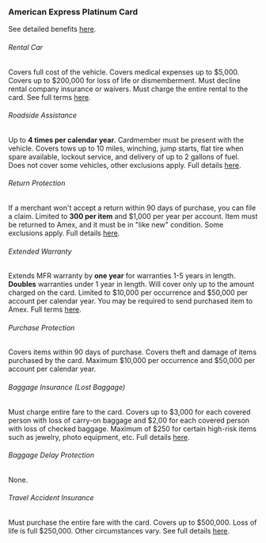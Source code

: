 ### American Express Platinum Card 

See detailed benefits [here](https://www304.americanexpress.com/personal-card-application/member/terms/premier-rewards-gold-card/36182-11-0/#cardbenefits "Amex Platinum Benefits").

###### Rental Car

Covers full cost of the vehicle. Covers medical expenses up to $5,000. Covers up to $200,000 for loss of life or dismemberment. Must decline rental company insurance or waivers. Must charge the entire rental to the card.  See full terms [here](https://web.aexp-static.com/us/content/pdf/card-benefits/PlatinumCardfromAmericanExpress/CRLDI_DOC_PLAT.pdf).

###### Roadside Assistance

Up to **4 times per calendar year**. Cardmember must be present with the vehicle. Covers tows up to 10 miles, winching, jump starts, flat tire when spare available, lockout service, and delivery of up to 2 gallons of fuel. Does not cover some vehicles, other exclusions apply. Full details [here](americanexpress.com/RAterms).

###### Return Protection

If a merchant won't accept a return within 90 days of purchase, you can file a claim. Limited to **300 per item** and $1,000 per year per account. Item must be returned to Amex, and it must be in "like new" condition. Some exclusions apply. Full details [here](americanexpress.com/RPterms).

###### Extended Warranty

Extends MFR warranty by **one year** for warranties 1-5 years in length. **Doubles** warranties under 1 year in length. Will cover only up to the amount charged on the card. Limited to $10,000 per occurrence and $50,000 per account per calendar year. You may be required to send purchased item to Amex. Full terms [here](https://web.aexp-static.com/us/content/pdf/card-benefits/PlatinumCardfromAmericanExpress/EW-DOC-CCSG.pdf).

###### Purchase Protection

Covers items within 90 days of purchase. Covers theft and damage of items purchased by the card. Maximum $10,000 per occurrence and $50,000 per account per calendar year. 

###### Baggage Insurance (Lost Baggage)

Must charge entire fare to the card. Covers up to $3,000 for each covered person with loss of carry-on baggage and $2,00 for each covered person with loss of checked baggage. Maximum of $250 for certain high-risk items such as jewelry, photo equipment, etc. Full details [here](https://web.aexp-static.com/us/content/pdf/card-benefits/PlatinumCardfromAmericanExpress/BIP_PLAT_DOC.pdf).

###### Baggage Delay Protection

None.


###### Travel Accident Insurance

Must purchase the entire fare with the card. Covers up to $500,000. Loss of life is full $250,000. Other circumstances vary. See full details [here](https://web.aexp-static.com/us/content/pdf/card-benefits/PlatinumCardfromAmericanExpress/TAI-DOC.pdf).